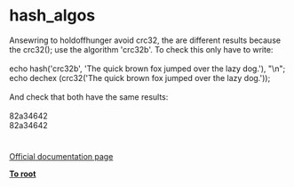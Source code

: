 # hash_algos




<div class="phpcode"><span class="html">
Ansewring to holdoffhunger avoid crc32, the are different results because the crc32(); use the algorithm &apos;crc32b&apos;. To check this only have to write:<br><br>echo hash(&apos;crc32b&apos;, &apos;The quick brown fox jumped over the lazy dog.&apos;), &quot;\n&quot;;<br>echo dechex (crc32(&apos;The quick brown fox jumped over the lazy dog.&apos;));<br><br>And check that both have the same results:<br><br>82a34642<br>82a34642</span>
</div>
  

#

[Official documentation page](https://www.php.net/manual/en/function.hash-algos.php)

**[To root](/README.md)**